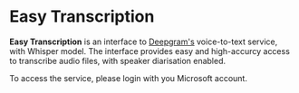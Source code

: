 # Easy Transcription

**Easy Transcription** is an interface to [Deepgram's](https://deepgram.com/) voice-to-text service, with Whisper model. The interface provides easy and high-accurcy access to transcribe audio files, with speaker diarisation enabled.

To access the service, please login with you Microsoft account.
